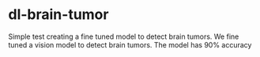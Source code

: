 # dl-brain-tumor

Simple test creating a fine tuned model to detect brain tumors.
We fine tuned a vision model to detect brain tumors. The model has 90% accuracy
